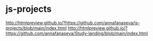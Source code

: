 # js-projects
http://htmlpreview.github.io/?https://github.com/annafanaseva/js-projects/blob/main/index.html
http://htmlpreview.github.io/?https://github.com/annafanaseva/Study-landing/blob/main/index.html
